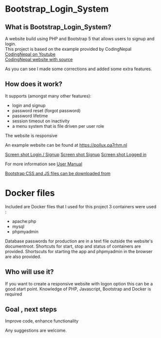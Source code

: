 # Bootstrap_Login_System

## What is Bootstrap_Login_System?
A website build using PHP and Bootstrap 5 that allows users to signup and login.  
This project is based on the example provided by CodingNepal  
[CodingNepal on Youtube](https://youtu.be/IpznmyXApms)  
[CodingNepal website with source]( https://www.codingnepalweb.com/2020/09/login-signup-form-with-email-verification-php-mysql-bootstrap.html)  

As you can see I made some corrections and added some extra features.

## How does it work?
It supports (amongst many other features):
- login and signup
- password reset (forgot password)
- password lifetime
- session timeout on inactivity
- a menu system that is file driven per user role

The website is responsive 

An example website can be found at https://pollux.pa7rhm.nl

[Screen shot Login / Signup](docs/loginregister.png)
[Screen shot Signup](docs/signup.png)
[Screen shot Logged in](docs/loggedin.png)

For more information see [User Manual](docs/Bootstrap_Logon_System.pdf)

[Bootstrap CSS and JS files can be downloaded from](https://getbootstrap.com/docs/5.0/getting-started/download/)
# Docker files
Included are Docker files that I used for this project
3 containers were used : 
- apache:php
- mysql
- phpmyadmin

Database passwords for production are in a text file outside the website's documentroot.
Shortcuts for start, stop and status of containers are provided.
Shortscuts for starting the app and phpmyadmin in the browser are also provided.

## Who will use it?
If you want to create a responsive website with logon option this can be a good start point.
Knowledge of PHP, Javascript, Bootstrap and Docker is required

## Goal , next steps
Improve code, enhance functionality

Any suggestions are welcome.